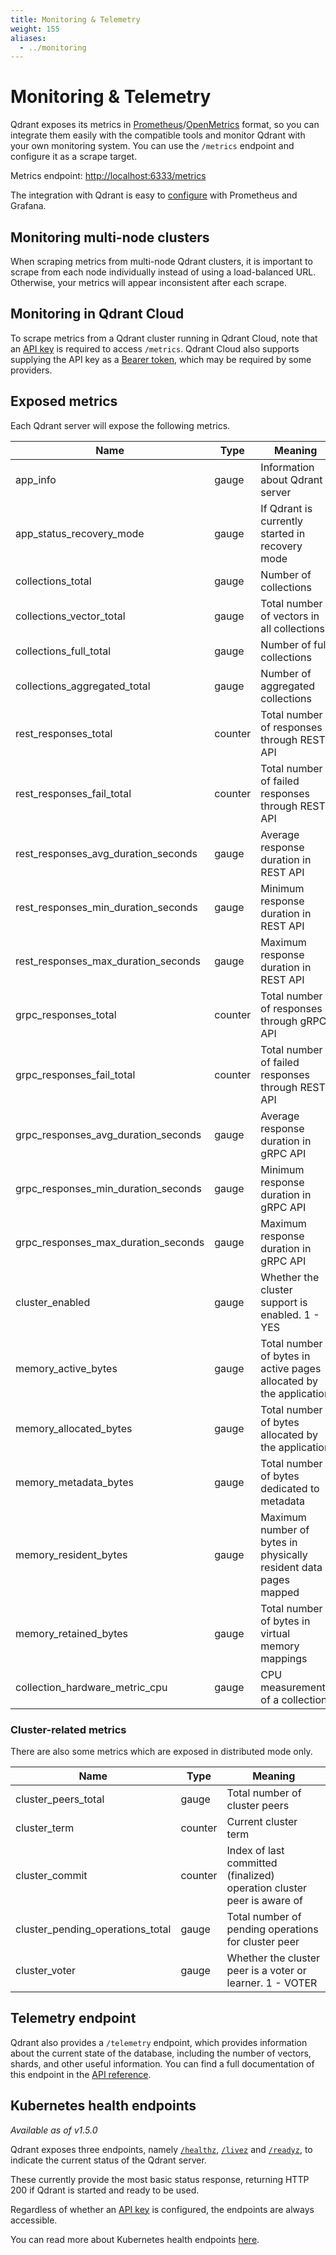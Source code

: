 ```yaml
---
title: Monitoring & Telemetry
weight: 155
aliases:
  - ../monitoring
---
```


# Monitoring & Telemetry

Qdrant exposes its metrics in [Prometheus](https://prometheus.io/docs/instrumenting/exposition_formats/#text-based-format)/[OpenMetrics](https://github.com/OpenObservability/OpenMetrics) format, so you can integrate them easily
with the compatible tools and monitor Qdrant with your own monitoring system. You can
use the `/metrics` endpoint and configure it as a scrape target.

Metrics endpoint: <http://localhost:6333/metrics>

The integration with Qdrant is easy to
[configure](https://prometheus.io/docs/prometheus/latest/getting_started/#configure-prometheus-to-monitor-the-sample-targets)
with Prometheus and Grafana.

## Monitoring multi-node clusters

When scraping metrics from multi-node Qdrant clusters, it is important to scrape from
each node individually instead of using a load-balanced URL. Otherwise, your metrics will appear inconsistent after each scrape.

## Monitoring in Qdrant Cloud

To scrape metrics from a Qdrant cluster running in Qdrant Cloud, note that an [API key](/documentation/cloud/authentication/) is required to access `/metrics`. Qdrant Cloud also supports supplying the API key as a [Bearer token](https://www.rfc-editor.org/rfc/rfc6750.html), which may be required by some providers.

## Exposed metrics

Each Qdrant server will expose the following metrics.

| Name                                | Type    | Meaning                                                            |
| ----------------------------------- | ------- | ------------------------------------------------------------------ |
| app_info                            | gauge   | Information about Qdrant server                                    |
| app_status_recovery_mode            | gauge   | If Qdrant is currently started in recovery mode                    |
| collections_total                   | gauge   | Number of collections                                              |
| collections_vector_total            | gauge   | Total number of vectors in all collections                         |
| collections_full_total              | gauge   | Number of full collections                                         |
| collections_aggregated_total        | gauge   | Number of aggregated collections                                   |
| rest_responses_total                | counter | Total number of responses through REST API                         |
| rest_responses_fail_total           | counter | Total number of failed responses through REST API                  |
| rest_responses_avg_duration_seconds | gauge   | Average response duration in REST API                              |
| rest_responses_min_duration_seconds | gauge   | Minimum response duration in REST API                              |
| rest_responses_max_duration_seconds | gauge   | Maximum response duration in REST API                              |
| grpc_responses_total                | counter | Total number of responses through gRPC API                         |
| grpc_responses_fail_total           | counter | Total number of failed responses through REST API                  |
| grpc_responses_avg_duration_seconds | gauge   | Average response duration in gRPC API                              |
| grpc_responses_min_duration_seconds | gauge   | Minimum response duration in gRPC API                              |
| grpc_responses_max_duration_seconds | gauge   | Maximum response duration in gRPC API                              |
| cluster_enabled                     | gauge   | Whether the cluster support is enabled. 1 - YES                    |
| memory_active_bytes                 | gauge   | Total number of bytes in active pages allocated by the application |
| memory_allocated_bytes              | gauge   | Total number of bytes allocated by the application                 |
| memory_metadata_bytes               | gauge   | Total number of bytes dedicated to metadata                        |
| memory_resident_bytes               | gauge   | Maximum number of bytes in physically resident data pages mapped   |
| memory_retained_bytes               | gauge   | Total number of bytes in virtual memory mappings                   |
| collection_hardware_metric_cpu      | gauge   | CPU measurements of a collection                                   |

### Cluster-related metrics

There are also some metrics which are exposed in distributed mode only.

| Name                             | Type    | Meaning                                                                |
| -------------------------------- | ------- | ---------------------------------------------------------------------- |
| cluster_peers_total              | gauge   | Total number of cluster peers                                          |
| cluster_term                     | counter | Current cluster term                                                   |
| cluster_commit                   | counter | Index of last committed (finalized) operation cluster peer is aware of |
| cluster_pending_operations_total | gauge   | Total number of pending operations for cluster peer                    |
| cluster_voter                    | gauge   | Whether the cluster peer is a voter or learner. 1 - VOTER              |

## Telemetry endpoint

Qdrant also provides a `/telemetry` endpoint, which provides information about the current state of the database, including the number of vectors, shards, and other useful information. You can find a full documentation of this endpoint in the [API reference](https://api.qdrant.tech/api-reference/service/telemetry).

## Kubernetes health endpoints

*Available as of v1.5.0*

Qdrant exposes three endpoints, namely
[`/healthz`](http://localhost:6333/healthz),
[`/livez`](http://localhost:6333/livez) and
[`/readyz`](http://localhost:6333/readyz), to indicate the current status of the
Qdrant server.

These currently provide the most basic status response, returning HTTP 200 if
Qdrant is started and ready to be used.

Regardless of whether an [API key](/documentation/guides/security/#authentication) is configured,
the endpoints are always accessible.

You can read more about Kubernetes health endpoints
[here](https://kubernetes.io/docs/reference/using-api/health-checks/).
